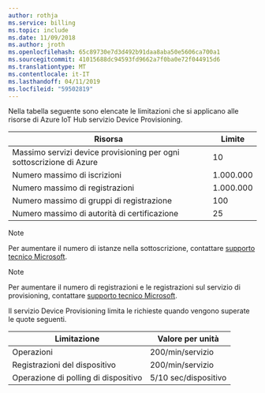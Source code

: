 ```yaml
---
author: rothja
ms.service: billing
ms.topic: include
ms.date: 11/09/2018
ms.author: jroth
ms.openlocfilehash: 65c89730e7d3d492b91daa8aba50e5606ca700a1
ms.sourcegitcommit: 41015688dc94593fd9662a7f0ba0e72f044915d6
ms.translationtype: MT
ms.contentlocale: it-IT
ms.lasthandoff: 04/11/2019
ms.locfileid: "59502819"
---
```

Nella tabella seguente sono elencate le limitazioni che si applicano alle risorse di Azure IoT Hub servizio Device Provisioning.

| Risorsa | Limite |
| --- | --- |
| Massimo servizi device provisioning per ogni sottoscrizione di Azure | 10 |
| Numero massimo di iscrizioni | 1.000.000 |
| Numero massimo di registrazioni | 1.000.000 |
| Numero massimo di gruppi di registrazione | 100 |
| Numero massimo di autorità di certificazione | 25 |

> [!NOTE]
> Per aumentare il numero di istanze nella sottoscrizione, contattare [supporto tecnico Microsoft](https://azure.microsoft.com/support/options/).

> [!NOTE]
> Per aumentare il numero di registrazioni e le registrazioni sul servizio di provisioning, contattare [supporto tecnico Microsoft](https://azure.microsoft.com/support/options/).

Il servizio Device Provisioning limita le richieste quando vengono superate le quote seguenti.

| Limitazione | Valore per unità |
| --- | --- |
| Operazioni | 200/min/servizio |
| Registrazioni del dispositivo | 200/min/servizio |
| Operazione di polling di dispositivo | 5/10 sec/dispositivo |
